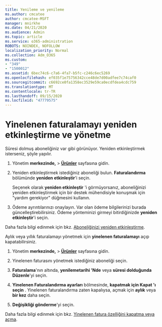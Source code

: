 ```yaml
---
title: Yenileme ve yenileme
ms.author: cmcatee
author: cmcatee-MSFT
manager: mnirkhe
ms.date: 04/21/2020
ms.audience: Admin
ms.topic: article
ms.service: o365-administration
ROBOTS: NOINDEX, NOFOLLOW
localization_priority: Normal
ms.collection: Adm_O365
ms.custom:
- "349"
- "1500012"
ms.assetid: 6bec74c6-c7a6-4fa7-b5fc-c246c6ec5269
ms.openlocfilehash: ef035f1e75756342cce48de7d00adfee7c74caf0
ms.sourcegitcommit: c6692ce0fa1358ec3529e59ca0ecdfdea4cdc759
ms.translationtype: MT
ms.contentlocale: tr-TR
ms.lasthandoff: 09/15/2020
ms.locfileid: "47779575"
---
```

# <a name="how-to-reactivate-and-manage-recurring-billing"></a>Yinelenen faturalamayı yeniden etkinleştirme ve yönetme

Süresi dolmuş aboneliğiniz var gibi görünüyor. Yeniden etkinleştirmek isterseniz, şöyle yapılır.
  
1. Yönetim **merkezinde,** \> **[Ürünler](https://go.microsoft.com/fwlink/p/?linkid=842054)** sayfasına gidin.

2. Yeniden etkinleştirmek istediğiniz aboneliği bulun. **Faturalandırma** bölümünde **yeniden etkinleştir**'i seçin.

    Seçenek olarak **yeniden etkinleştir** 'i görmüyorsanız, aboneliğinizi yeniden etkinleştirmek için bir destek mühendisiyle konuşmak için "yardım gerekiyor" düğmesini kullanın.

3. Ödeme ayrıntılarınızı onaylayın. Var olan ödeme bilgilerinizi burada güncelleştirebilirsiniz. Ödeme yönteminizi girmeyi bitirdiğinizde **yeniden etkinleştir**'i seçin.

Daha fazla bilgi edinmek için bkz. [Aboneliğinizi yeniden etkinleştirme](https://docs.microsoft.com/microsoft-365/commerce/subscriptions-and-billing/reactivate-your-subscription). 

Aylık veya yıllık faturalamayı yönetmek için **yinelenen faturalamayı** açıp kapatabilirsiniz.
  
1. Yönetim **merkezinde,** \> **[Ürünler](https://go.microsoft.com/fwlink/p/?linkid=842054)** sayfasına gidin.

2. Yinelenen faturasını yönetmek istediğiniz aboneliği seçin.

3. **Faturalama**'nın altında, **yenilemetarihi 'Nde** veya **süresi dolduğunda** **Düzenle**'yi seçin.

4. **Yinelenen Faturalandırma ayarları** bölmesinde, **kapatmak için Kapat 'ı seçin** . Yinelenen faturalandırma zaten kapalıysa, açmak için **aylık** veya **bir kez** daha seçin.

5. **Değişikliği gönderme**'yi seçin.

Daha fazla bilgi edinmek için bkz. [Yinelenen fatura özelliğini kapatma veya açma](https://docs.microsoft.com/microsoft-365/commerce/subscriptions/renew-your-subscription#turn-recurring-billing-off-or-on).